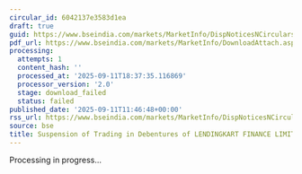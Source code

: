 ```yaml
---
circular_id: 6042137e3583d1ea
draft: true
guid: https://www.bseindia.com/markets/MarketInfo/DispNoticesNCirculars.aspx?Noticeid={3BBA4308-43D4-48CD-97BC-69B5D7622F0D}&noticeno=20250911-39&dt=09/11/2025&icount=39&totcount=91&flag=0
pdf_url: https://www.bseindia.com/markets/MarketInfo/DownloadAttach.aspx?id=20250911-39&attachedId=
processing:
  attempts: 1
  content_hash: ''
  processed_at: '2025-09-11T18:37:35.116869'
  processor_version: '2.0'
  stage: download_failed
  status: failed
published_date: '2025-09-11T11:46:48+00:00'
rss_url: https://www.bseindia.com/markets/MarketInfo/DispNoticesNCirculars.aspx?Noticeid={3BBA4308-43D4-48CD-97BC-69B5D7622F0D}&noticeno=20250911-39&dt=09/11/2025&icount=39&totcount=91&flag=0
source: bse
title: Suspension of Trading in Debentures of LENDINGKART FINANCE LIMITED
---
```


Processing in progress...